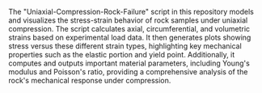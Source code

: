 The "Uniaxial-Compression-Rock-Failure" script in this repository models and visualizes the stress-strain behavior of rock samples under uniaxial compression. The script calculates axial, circumferential, and volumetric strains based on experimental load data. It then generates plots showing stress versus these different strain types, highlighting key mechanical properties such as the elastic portion and yield point. Additionally, it computes and outputs important material parameters, including Young's modulus and Poisson's ratio, providing a comprehensive analysis of the rock's mechanical response under compression.
